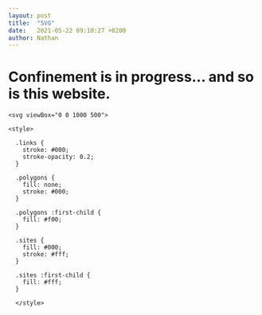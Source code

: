 ```yaml
---
layout: post
title:  "SVG"
date:   2021-05-22 09:10:27 +0200
author: Nathan
---
```


# Confinement is in progress... and so is this website.


<div>
	
	<svg viewBox="0 0 1000 500">

  <g class="polygons">
  <path d="M691.9913868758662,160.66313355585143L710.1743214706052,211.61543485482628L730.6717692743273,235.53544373491263L782.6549880762409,210.68910754765005L783.2006041790969,209.6915296594936L745.7504730942406,127.14682958708345Z"></path><path d="M564.8036308832685,203.3291725198122L605.2461295691571,237.23390786249465L610.4593053935283,190.08523331598747L566.9109571574849,188.43413000674752Z"></path><path d="M488.43767742395397,481.7419970514683L493.3042186840058,501L619.4616135682448,501L661.2272943440637,429.88168537102905L529.0831976182918,414.96339307063346L505.6499030054561,433.5063623350891Z"></path><path d="M72.54200831035688,356.2098069161504L120.77783551014346,415.78367708495546L172.79979041230675,355.79691018792136L169.20778716083097,336.9236653512559L81.71100009187111,346.57935919487863Z"></path><path d="M422.5249208147475,319.8550893059009L426.5785747428226,338.65906304275785L488.9737403523029,381.0944729041822L497.4141453678098,295.52530170759286L493.08493860234336,282.9177295515564L471.93958980866836,276.47845785338575Z"></path><path d="M217.6404356856236,177.16235858228467L268.92005123955784,267.8149857009192L272.2475725924067,267.56675568568505L306.74867643213133,242.1198395627597L296.9923180920594,173.10086329062048L246.02706076970793,164.91621896079891Z"></path><path d="M750.9153663677732,393.10633492306204L766.2355912829889,444.9451760003928L820.5822674905887,501L867.0812078353192,501L862.6697391632625,441.2617761407719L855.6494870309364,424.6688409281264L810.3338851531303,367.1191449962391L770.014154838249,369.81241066334144Z"></path><path d="M813.8682035249803,193.39286189152332L858.3254737704901,223.26439458333223L887.0282504187951,189.79891496834892L871.8613165694169,174.78319630704055L819.0102570248159,182.51533413095035Z"></path><path d="M907.061045302189,189.15001307305698L918.6277903987684,198.313158773745L956.5114085383608,199.7980470116308L997.1654342453004,154.9622055620246L938.4626810710404,120.00567872922919L913.5963888621171,156.1291741391295Z"></path><path d="M104.47838898467694,257.464504466569L127.40044830308847,290.5383822171111L167.43881958464618,291.684612627631L174.04911601571297,287.3263076333732L177.9163438186773,207.35559612523897L118.09380027152963,231.9904322997473Z"></path><path d="M240.238380109652,-1L241.69703425675746,33.4861013513374L313.4309583010502,28.979553804880346L345.74045789796355,-1Z"></path><path d="M6.013159270466673,339.2319687919035L72.54200831035688,356.2098069161504L81.71100009187111,346.57935919487863L127.40044830308847,290.5383822171111L104.47838898467694,257.464504466569L73.11175836460774,251.67717802801667L20.338452326863802,310.7161596375582Z"></path><path d="M167.43881958464618,291.684612627631L169.20778716083097,336.9236653512559L172.79979041230675,355.79691018792136L181.62401549134927,357.57192999918743L243.76874055096073,309.36461963343856L242.56028639077599,296.4033996341176L174.04911601571297,287.3263076333732Z"></path><path d="M564.7741718821717,47.54512249705415L584.952627102582,54.818818989223374L624.4634326328861,41.36749984864281L614.0782932978449,-1L581.189258616531,-1Z"></path><path d="M272.2475725924067,267.56675568568505L345.37812328836696,326.30575651275007L371.46240237843824,302.62007721070563L375.84548219059695,264.45596576317166L311.679139669415,241.25828811672076L306.74867643213133,242.1198395627597Z"></path><path d="M246.8315234001006,320.951842800914L247.85226377039965,350.61084259773315L299.1411492623056,373.92311178933767L324.4744878499711,345.614473102677Z"></path><path d="M20.350639336719144,-1L77.38659457439059,71.94998624982784L169.37203566665042,90.94149664828629L183.38147946933537,74.19630948349511L176.91823582566073,-1Z"></path><path d="M964.7115666917408,501L997.8700459345529,401.44272904071784L991.7950851164587,402.81410510617746L973.5942795060788,409.7972015059779L973.1931209110933,410.126984549221L918.9067437831397,501Z"></path><path d="M363.2382399642694,148.65239343708478L366.4043850206477,180.02366102993062L397.22155624466774,238.51262280330417L440.8227658553833,238.84368817522238L450.7206442646543,214.42720072606704L380.33747045613745,127.4973397898374L368.76441795444214,136.97661899231778Z"></path><path d="M73.69362660887505,90.98849142406146L77.6752286468092,128.38310290582226L116.75235043716388,173.47452159155614L188.288851024964,163.60516934314063L169.37203566665042,90.94149664828629L77.38659457439059,71.94998624982784Z"></path><path d="M344.15104478065865,332.81727918207537L371.76538557449373,378.4516394403775L393.6196566141516,383.82717535477036L426.5785747428226,338.65906304275785L422.5249208147475,319.8550893059009L371.46240237843824,302.62007721070563L345.37812328836696,326.30575651275007Z"></path><path d="M221.98731792290414,64.59414374791832L280.4589085697453,90.16973260791764L313.4309583010502,28.979553804880346L241.69703425675746,33.4861013513374Z"></path><path d="M493.08493860234336,282.9177295515564L497.4141453678098,295.52530170759286L559.5390079813833,328.5949427889275L570.7068065033986,263.0939231643226L528.5844392628214,254.34140105767415Z"></path><path d="M312.64090502695757,424.9122432689415L328.9059270371632,454.0101179692787L347.25628166062563,465.6015889431784L391.3543941069853,460.33155508486766L350.28183853136835,406.2380383904379Z"></path><path d="M18.087260787351862,196.74511594766585L20.338452326863802,310.7161596375582L73.11175836460774,251.67717802801667L48.53424550247106,201.0949303985719L44.33303266419543,198.56317246761589Z"></path><path d="M1001,400.3209210019295L997.8700459345529,401.44272904071784L964.7115666917408,501L1001,501Z"></path><path d="M859.4364271775245,127.05389492642627L862.5104815762398,132.5340183975012L913.5963888621171,156.1291741391295L938.4626810710404,120.00567872922919L938.3649698450847,119.80825718573377L889.5794042236828,87.94440689728383Z"></path><path d="M228.04044388404333,381.8183363445669L230.4233254698679,445.3240287278105L299.0972330489225,419.8438647215119L299.1411492623056,373.92311178933767L247.85226377039965,350.61084259773315Z"></path><path d="M427.8716158361265,121.50720817262456L497.5634587559057,155.33395437535313L521.9725684667621,138.65956537558708L519.7316213876344,72.17479797859517L464.1392109262754,68.55520960342025Z"></path><path d="M644.3667625491001,239.27317274947822L685.884911684774,297.11866401892365L718.9809133318244,296.0551050860935L730.6717692743273,235.53544373491263L710.1743214706052,211.61543485482628L648.2921088380889,233.80476660126604Z"></path><path d="M614.0782932978449,-1L624.4634326328861,41.36749984864281L666.2317788312591,53.424160409440844L725.6145794908879,22.822643977902917L728.191927575082,-1Z"></path><path d="M904.2287763655734,341.8973016360869L915.0929809735743,386.06544008634177L973.5942795060788,409.7972015059779L991.7950851164587,402.81410510617746Z"></path><path d="M246.02706076970793,164.91621896079891L296.9923180920594,173.10086329062048L363.2382399642694,148.65239343708478L368.76441795444214,136.97661899231778L281.70134205216783,93.70051866222329Z"></path><path d="M181.62401549134927,357.57192999918743L228.04044388404333,381.8183363445669L247.85226377039965,350.61084259773315L246.8315234001006,320.951842800914L243.76874055096073,309.36461963343856Z"></path><path d="M704.1930356293113,417.1006566424097L718.7364948124289,501L750.5399539859192,501L766.2355912829889,444.9451760003928L750.9153663677732,393.10633492306204Z"></path><path d="M718.7364948124289,501L704.1930356293113,417.1006566424097L670.1764992912597,418.6953419407332L661.2272943440637,429.88168537102905L619.4616135682448,501Z"></path><path d="M855.2553737389973,317.52583331352736L898.431927453978,331.65336869997077L984.2541672956218,310.6252600337136L946.9358071638954,265.44330228380477L906.3985809492516,258.8110302669378L863.8072543474025,280.0753009148437L857.2368917465367,290.40798200793614Z"></path><path d="M393.6196566141516,383.82717535477036L481.14194140361286,477.7175497693856L488.43767742395397,481.7419970514683L505.6499030054561,433.5063623350891L488.9737403523029,381.0944729041822L426.5785747428226,338.65906304275785Z"></path><path d="M174.04911601571297,287.3263076333732L242.56028639077599,296.4033996341176L268.92005123955784,267.8149857009192L217.6404356856236,177.16235858228467L195.82922285448433,172.54554132331288L177.9163438186773,207.35559612523897Z"></path><path d="M169.37203566665042,90.94149664828629L188.288851024964,163.60516934314063L195.82922285448433,172.54554132331288L217.6404356856236,177.16235858228467L246.02706076970793,164.91621896079891L281.70134205216783,93.70051866222329L280.4589085697453,90.16973260791764L221.98731792290414,64.59414374791832L183.38147946933537,74.19630948349511Z"></path><path d="M590.3230670601656,260.5270036599427L629.589448806392,329.19529075954324L685.884911684774,297.11866401892365L644.3667625491001,239.27317274947822L605.7208524610652,239.33522877439418Z"></path><path d="M-1,164.76946167578814L73.69362660887505,90.98849142406146L77.38659457439059,71.94998624982784L20.350639336719144,-1L-1,-1Z"></path><path d="M371.46240237843824,302.62007721070563L422.5249208147475,319.8550893059009L471.93958980866836,276.47845785338575L440.8227658553833,238.84368817522238L397.22155624466774,238.51262280330417L375.84548219059695,264.45596576317166Z"></path><path d="M584.952627102582,54.818818989223374L594.9773161767885,118.08600698541701L646.6017303559105,123.1880146839655L666.2317788312591,53.424160409440844L624.4634326328861,41.36749984864281Z"></path><path d="M921.7620602069728,-1L974.2209035065955,56.84381194230766L1001,63.25197817129644L1001,-1Z"></path><path d="M293.5029072105952,501L328.9059270371632,454.0101179692787L312.64090502695757,424.9122432689415L299.0972330489225,419.8438647215119L230.4233254698679,445.3240287278105L189.64193489676452,501Z"></path><path d="M956.5114085383608,199.7980470116308L963.0229684942634,221.95626224312605L1001,239.4971167793265L1001,154.46484384106813L997.1654342453004,154.9622055620246Z"></path><path d="M493.3042186840058,501L488.43767742395397,481.7419970514683L481.14194140361286,477.7175497693856L391.3543941069853,460.33155508486766L347.25628166062563,465.6015889431784L341.72477832410596,501Z"></path><path d="M99.42656012898347,192.26500211185862L118.09380027152963,231.9904322997473L177.9163438186773,207.35559612523897L195.82922285448433,172.54554132331288L188.288851024964,163.60516934314063L116.75235043716388,173.47452159155614Z"></path><path d="M509.7473093656526,-1L533.5514656624881,47.63122732287631L564.7741718821717,47.54512249705415L581.189258616531,-1Z"></path><path d="M826.6693863511176,131.11775940993587L859.4364271775245,127.05389492642627L889.5794042236828,87.94440689728383L879.9267457845676,38.09891189933877L834.3124238527089,54.316681222770754Z"></path><path d="M430.4807345401278,-1L464.1392109262754,68.55520960342025L519.7316213876344,72.17479797859517L533.5514656624881,47.63122732287631L509.7473093656526,-1Z"></path><path d="M879.9267457845676,38.09891189933877L889.5794042236828,87.94440689728383L938.3649698450847,119.80825718573377L974.2209035065955,56.84381194230766L921.7620602069728,-1L897.1077645735979,-1Z"></path><path d="M440.8227658553833,238.84368817522238L471.93958980866836,276.47845785338575L493.08493860234336,282.9177295515564L528.5844392628214,254.34140105767415L528.480699623318,231.7955628040091L496.3023060396968,162.2233954512281L450.7206442646543,214.42720072606704Z"></path><path d="M570.9579030291516,134.80951756646718L613.2547828016465,185.75349528981988L654.6980253098557,165.8863240206707L665.5007180019375,154.2445176235479L646.6017303559105,123.1880146839655L594.9773161767885,118.08600698541701Z"></path><path d="M855.6494870309364,424.6688409281264L862.6697391632625,441.2617761407719L973.1931209110933,410.126984549221L973.5942795060788,409.7972015059779L915.0929809735743,386.06544008634177Z"></path><path d="M-1,341.07352099236596L6.013159270466673,339.2319687919035L20.338452326863802,310.7161596375582L18.087260787351862,196.74511594766585L-1,189.04534842340968Z"></path><path d="M820.5822674905887,501L766.2355912829889,444.9451760003928L750.5399539859192,501Z"></path><path d="M528.480699623318,231.7955628040091L528.5844392628214,254.34140105767415L570.7068065033986,263.0939231643226L590.3230670601656,260.5270036599427L605.7208524610652,239.33522877439418L605.2461295691571,237.23390786249465L564.8036308832685,203.3291725198122Z"></path><path d="M906.3985809492516,258.8110302669378L946.9358071638954,265.44330228380477L963.0229684942634,221.95626224312605L956.5114085383608,199.7980470116308L918.6277903987684,198.313158773745Z"></path><path d="M810.3338851531303,367.1191449962391L855.6494870309364,424.6688409281264L915.0929809735743,386.06544008634177L904.2287763655734,341.8973016360869L898.431927453978,331.65336869997077L855.2553737389973,317.52583331352736Z"></path><path d="M296.9923180920594,173.10086329062048L306.74867643213133,242.1198395627597L311.679139669415,241.25828811672076L366.4043850206477,180.02366102993062L363.2382399642694,148.65239343708478Z"></path><path d="M753.3761118276082,62.34155688699133L757.9689787735462,106.30638174371373L820.8017511783397,133.36137276511283L826.6693863511176,131.11775940993587L834.3124238527089,54.316681222770754Z"></path><path d="M140.77710037585356,501L120.77783551014346,415.78367708495546L72.54200831035688,356.2098069161504L6.013159270466673,339.2319687919035L-1,341.07352099236596L-1,501Z"></path><path d="M648.2921088380889,233.80476660126604L710.1743214706052,211.61543485482628L691.9913868758662,160.66313355585143L665.5007180019375,154.2445176235479L654.6980253098557,165.8863240206707Z"></path><path d="M176.91823582566073,-1L183.38147946933537,74.19630948349511L221.98731792290414,64.59414374791832L241.69703425675746,33.4861013513374L240.238380109652,-1Z"></path><path d="M819.0102570248159,182.51533413095035L871.8613165694169,174.78319630704055L862.5104815762398,132.5340183975012L859.4364271775245,127.05389492642627L826.6693863511176,131.11775940993587L820.8017511783397,133.36137276511283Z"></path><path d="M311.679139669415,241.25828811672076L375.84548219059695,264.45596576317166L397.22155624466774,238.51262280330417L366.4043850206477,180.02366102993062Z"></path><path d="M718.9809133318244,296.0551050860935L723.7649856330341,300.8363563537242L810.2581261522517,257.5866747405065L782.6549880762409,210.68910754765005L730.6717692743273,235.53544373491263Z"></path><path d="M946.9358071638954,265.44330228380477L984.2541672956218,310.6252600337136L1001,316.6033075098505L1001,239.4971167793265L963.0229684942634,221.95626224312605Z"></path><path d="M745.7504730942406,127.14682958708345L783.2006041790969,209.6915296594936L813.8682035249803,193.39286189152332L819.0102570248159,182.51533413095035L820.8017511783397,133.36137276511283L757.9689787735462,106.30638174371373Z"></path><path d="M858.3254737704901,223.26439458333223L863.8072543474025,280.0753009148437L906.3985809492516,258.8110302669378L918.6277903987684,198.313158773745L907.061045302189,189.15001307305698L887.0282504187951,189.79891496834892Z"></path><path d="M341.72477832410596,501L347.25628166062563,465.6015889431784L328.9059270371632,454.0101179692787L293.5029072105952,501Z"></path><path d="M496.3023060396968,162.2233954512281L528.480699623318,231.7955628040091L564.8036308832685,203.3291725198122L566.9109571574849,188.43413000674752L542.1169149210347,141.99313111693374L521.9725684667621,138.65956537558708L497.5634587559057,155.33395437535313Z"></path><path d="M646.6017303559105,123.1880146839655L665.5007180019375,154.2445176235479L691.9913868758662,160.66313355585143L745.7504730942406,127.14682958708345L757.9689787735462,106.30638174371373L753.3761118276082,62.34155688699133L725.6145794908879,22.822643977902917L666.2317788312591,53.424160409440844Z"></path><path d="M242.56028639077599,296.4033996341176L243.76874055096073,309.36461963343856L246.8315234001006,320.951842800914L324.4744878499711,345.614473102677L344.15104478065865,332.81727918207537L345.37812328836696,326.30575651275007L272.2475725924067,267.56675568568505L268.92005123955784,267.8149857009192Z"></path><path d="M299.0972330489225,419.8438647215119L312.64090502695757,424.9122432689415L350.28183853136835,406.2380383904379L371.76538557449373,378.4516394403775L344.15104478065865,332.81727918207537L324.4744878499711,345.614473102677L299.1411492623056,373.92311178933767Z"></path><path d="M370.74213876885136,-1L384.8930449456781,122.18364518740299L427.8716158361265,121.50720817262456L464.1392109262754,68.55520960342025L430.4807345401278,-1Z"></path><path d="M605.2461295691571,237.23390786249465L605.7208524610652,239.33522877439418L644.3667625491001,239.27317274947822L648.2921088380889,233.80476660126604L654.6980253098557,165.8863240206707L613.2547828016465,185.75349528981988L610.4593053935283,190.08523331598747Z"></path><path d="M782.6549880762409,210.68910754765005L810.2581261522517,257.5866747405065L857.2368917465367,290.40798200793614L863.8072543474025,280.0753009148437L858.3254737704901,223.26439458333223L813.8682035249803,193.39286189152332L783.2006041790969,209.6915296594936Z"></path><path d="M380.33747045613745,127.4973397898374L450.7206442646543,214.42720072606704L496.3023060396968,162.2233954512281L497.5634587559057,155.33395437535313L427.8716158361265,121.50720817262456L384.8930449456781,122.18364518740299Z"></path><path d="M898.431927453978,331.65336869997077L904.2287763655734,341.8973016360869L991.7950851164587,402.81410510617746L997.8700459345529,401.44272904071784L1001,400.3209210019295L1001,316.6033075098505L984.2541672956218,310.6252600337136Z"></path><path d="M350.28183853136835,406.2380383904379L391.3543941069853,460.33155508486766L481.14194140361286,477.7175497693856L393.6196566141516,383.82717535477036L371.76538557449373,378.4516394403775Z"></path><path d="M-1,189.04534842340968L18.087260787351862,196.74511594766585L44.33303266419543,198.56317246761589L77.6752286468092,128.38310290582226L73.69362660887505,90.98849142406146L-1,164.76946167578814Z"></path><path d="M862.6697391632625,441.2617761407719L867.0812078353192,501L918.9067437831397,501L973.1931209110933,410.126984549221Z"></path><path d="M48.53424550247106,201.0949303985719L73.11175836460774,251.67717802801667L104.47838898467694,257.464504466569L118.09380027152963,231.9904322997473L99.42656012898347,192.26500211185862Z"></path><path d="M519.7316213876344,72.17479797859517L521.9725684667621,138.65956537558708L542.1169149210347,141.99313111693374L570.9579030291516,134.80951756646718L594.9773161767885,118.08600698541701L584.952627102582,54.818818989223374L564.7741718821717,47.54512249705415L533.5514656624881,47.63122732287631Z"></path><path d="M862.5104815762398,132.5340183975012L871.8613165694169,174.78319630704055L887.0282504187951,189.79891496834892L907.061045302189,189.15001307305698L913.5963888621171,156.1291741391295Z"></path><path d="M120.77783551014346,415.78367708495546L140.77710037585356,501L189.64193489676452,501L230.4233254698679,445.3240287278105L228.04044388404333,381.8183363445669L181.62401549134927,357.57192999918743L172.79979041230675,355.79691018792136Z"></path><path d="M81.71100009187111,346.57935919487863L169.20778716083097,336.9236653512559L167.43881958464618,291.684612627631L127.40044830308847,290.5383822171111Z"></path><path d="M529.0831976182918,414.96339307063346L661.2272943440637,429.88168537102905L670.1764992912597,418.6953419407332L617.8659247348482,352.6697990712393L583.6843310017982,361.3264144607532Z"></path><path d="M725.6145794908879,22.822643977902917L753.3761118276082,62.34155688699133L834.3124238527089,54.316681222770754L879.9267457845676,38.09891189933877L897.1077645735979,-1L728.191927575082,-1Z"></path><path d="M938.3649698450847,119.80825718573377L938.4626810710404,120.00567872922919L997.1654342453004,154.9622055620246L1001,154.46484384106813L1001,63.25197817129644L974.2209035065955,56.84381194230766Z"></path><path d="M488.9737403523029,381.0944729041822L505.6499030054561,433.5063623350891L529.0831976182918,414.96339307063346L583.6843310017982,361.3264144607532L559.5390079813833,328.5949427889275L497.4141453678098,295.52530170759286Z"></path><path d="M617.8659247348482,352.6697990712393L670.1764992912597,418.6953419407332L704.1930356293113,417.1006566424097L750.9153663677732,393.10633492306204L770.014154838249,369.81241066334144L723.7649856330341,300.8363563537242L718.9809133318244,296.0551050860935L685.884911684774,297.11866401892365L629.589448806392,329.19529075954324Z"></path><path d="M280.4589085697453,90.16973260791764L281.70134205216783,93.70051866222329L368.76441795444214,136.97661899231778L380.33747045613745,127.4973397898374L384.8930449456781,122.18364518740299L370.74213876885136,-1L345.74045789796355,-1L313.4309583010502,28.979553804880346Z"></path><path d="M559.5390079813833,328.5949427889275L583.6843310017982,361.3264144607532L617.8659247348482,352.6697990712393L629.589448806392,329.19529075954324L590.3230670601656,260.5270036599427L570.7068065033986,263.0939231643226Z"></path><path d="M723.7649856330341,300.8363563537242L770.014154838249,369.81241066334144L810.3338851531303,367.1191449962391L855.2553737389973,317.52583331352736L857.2368917465367,290.40798200793614L810.2581261522517,257.5866747405065Z"></path><path d="M542.1169149210347,141.99313111693374L566.9109571574849,188.43413000674752L610.4593053935283,190.08523331598747L613.2547828016465,185.75349528981988L570.9579030291516,134.80951756646718Z"></path><path d="M44.33303266419543,198.56317246761589L48.53424550247106,201.0949303985719L99.42656012898347,192.26500211185862L116.75235043716388,173.47452159155614L77.6752286468092,128.38310290582226Z"></path>
  </g>
  <g class="links">
  <line x1="592.3261716621184" y1="13.109221041854413" x2="563.7750507053796" y2="3.4549219355486382"></line><line x1="639.8895330677692" y1="1.4504701766288042" x2="592.3261716621184" y2="13.109221041854413"></line><line x1="217.67961546100943" y1="17.57081333883981" x2="264.2847421047763" y2="15.59956224230552"></line><line x1="813.9270096698767" y1="20.27941089572005" x2="639.8895330677692" y2="1.4504701766288042"></line><line x1="139.92367450715017" y1="24.254061195952413" x2="217.67961546100943" y2="17.57081333883981"></line><line x1="563.7750507053796" y1="3.4549219355486382" x2="480.1232228247585" y2="44.40106538178734"></line><line x1="264.2847421047763" y1="15.59956224230552" x2="266.34568774289005" y2="48.405106329447165"></line><line x1="266.34568774289005" y1="48.405106329447165" x2="217.67961546100943" y2="17.57081333883981"></line><line x1="480.1232228247585" y1="44.40106538178734" x2="435.27936912656617" y2="66.10146416634089"></line><line x1="995.5144271783614" y1="22.2217959999802" x2="937.6893771672638" y2="74.66362429651008"></line><line x1="264.2847421047763" y1="15.59956224230552" x2="323.10203177301423" y2="78.98800428519992"></line><line x1="323.10203177301423" y1="78.98800428519992" x2="266.34568774289005" y2="48.405106329447165"></line><line x1="937.6893771672638" y1="74.66362429651008" x2="813.9270096698767" y2="20.27941089572005"></line><line x1="616.2444831628183" y1="83.36491279540125" x2="592.3261716621184" y2="13.109221041854413"></line><line x1="639.8895330677692" y1="1.4504701766288042" x2="616.2444831628183" y2="83.36491279540125"></line><line x1="435.27936912656617" y1="66.10146416634089" x2="323.10203177301423" y2="78.98800428519992"></line><line x1="564.0182454467275" y1="91.64016281795651" x2="563.7750507053796" y2="3.4549219355486382"></line><line x1="592.3261716621184" y1="13.109221041854413" x2="564.0182454467275" y2="91.64016281795651"></line><line x1="821.0078348249809" y1="91.69433154642005" x2="813.9270096698767" y2="20.27941089572005"></line><line x1="813.9270096698767" y1="20.27941089572005" x2="839.989575845937" y2="93.5833438189414"></line><line x1="839.989575845937" y1="93.5833438189414" x2="821.0078348249809" y2="91.69433154642005"></line><line x1="480.1232228247585" y1="44.40106538178734" x2="476.8562293321561" y2="94.57806079992636"></line><line x1="616.2444831628183" y1="83.36491279540125" x2="564.0182454467275" y2="91.64016281795651"></line><line x1="995.5144271783614" y1="22.2217959999802" x2="977.5353819136005" y2="97.35445713691526"></line><line x1="977.5353819136005" y1="97.35445713691526" x2="937.6893771672638" y2="74.66362429651008"></line><line x1="476.8562293321561" y1="94.57806079992636" x2="435.27936912656617" y2="66.10146416634089"></line><line x1="564.0182454467275" y1="91.64016281795651" x2="480.1232228247585" y2="44.40106538178734"></line><line x1="693.2712039810935" y1="105.0385758333675" x2="639.8895330677692" y2="1.4504701766288042"></line><line x1="937.6893771672638" y1="74.66362429651008" x2="839.989575845937" y2="93.5833438189414"></line><line x1="266.34568774289005" y1="48.405106329447165" x2="240.2103501842552" y2="108.1564104376671"></line><line x1="813.9270096698767" y1="20.27941089572005" x2="693.2712039810935" y2="105.0385758333675"></line><line x1="693.2712039810935" y1="105.0385758333675" x2="616.2444831628183" y2="83.36491279540125"></line><line x1="240.2103501842552" y1="108.1564104376671" x2="217.67961546100943" y2="17.57081333883981"></line><line x1="564.0182454467275" y1="91.64016281795651" x2="476.8562293321561" y2="94.57806079992636"></line><line x1="16.012808739456872" y1="121.13378588456814" x2="139.92367450715017" y2="24.254061195952413"></line><line x1="323.10203177301423" y1="78.98800428519992" x2="240.2103501842552" y2="108.1564104376671"></line><line x1="323.10203177301423" y1="78.98800428519992" x2="294.96874719349364" y2="135.5866879690678"></line><line x1="821.0078348249809" y1="91.69433154642005" x2="693.2712039810935" y2="105.0385758333675"></line><line x1="937.6893771672638" y1="74.66362429651008" x2="896.7560442335146" y2="137.33514043897398"></line><line x1="294.96874719349364" y1="135.5866879690678" x2="240.2103501842552" y2="108.1564104376671"></line><line x1="896.7560442335146" y1="137.33514043897398" x2="839.989575845937" y2="93.5833438189414"></line><line x1="240.2103501842552" y1="108.1564104376671" x2="139.92367450715017" y2="24.254061195952413"></line><line x1="139.92367450715017" y1="24.254061195952413" x2="115.92055388158839" y2="140.51325449982966"></line><line x1="42.84152226158411" y1="148.29436501253323" x2="16.012808739456872" y2="121.13378588456814"></line><line x1="115.92055388158839" y1="140.51325449982966" x2="16.012808739456872" y2="121.13378588456814"></line><line x1="896.7560442335146" y1="137.33514043897398" x2="888.3692463359658" y2="155.49340893260265"></line><line x1="115.92055388158839" y1="140.51325449982966" x2="42.84152226158411" y2="148.29436501253323"></line><line x1="616.2444831628183" y1="83.36491279540125" x2="609.0365148720281" y2="156.29838262850905"></line><line x1="609.0365148720281" y1="156.29838262850905" x2="564.0182454467275" y2="91.64016281795651"></line><line x1="821.0078348249809" y1="91.69433154642005" x2="790.6730545072483" y2="162.14411849857402"></line><line x1="240.2103501842552" y1="108.1564104376671" x2="115.92055388158839" y2="140.51325449982966"></line><line x1="848.7552283600703" y1="164.26101459127017" x2="839.989575845937" y2="93.5833438189414"></line><line x1="977.5353819136005" y1="97.35445713691526" x2="896.7560442335146" y2="137.33514043897398"></line><line x1="937.1638706334251" y1="165.15063341377157" x2="896.7560442335146" y2="137.33514043897398"></line><line x1="977.5353819136005" y1="97.35445713691526" x2="937.1638706334251" y2="165.15063341377157"></line><line x1="896.7560442335146" y1="137.33514043897398" x2="848.7552283600703" y2="164.26101459127017"></line><line x1="888.3692463359658" y1="155.49340893260265" x2="848.7552283600703" y2="164.26101459127017"></line><line x1="115.92055388158839" y1="140.51325449982966" x2="84.24423373689271" y2="167.96458381210365"></line><line x1="84.24423373689271" y1="167.96458381210365" x2="42.84152226158411" y2="148.29436501253323"></line><line x1="848.7552283600703" y1="164.26101459127017" x2="821.0078348249809" y2="91.69433154642005"></line><line x1="790.6730545072483" y1="162.14411849857402" x2="693.2712039810935" y2="105.0385758333675"></line><line x1="693.2712039810935" y1="105.0385758333675" x2="609.0365148720281" y2="156.29838262850905"></line><line x1="848.7552283600703" y1="164.26101459127017" x2="790.6730545072483" y2="162.14411849857402"></line><line x1="609.0365148720281" y1="156.29838262850905" x2="585.0777398693963" y2="176.19045809102894"></line><line x1="476.8562293321561" y1="94.57806079992636" x2="437.0193227795416" y2="176.65238686960373"></line><line x1="437.0193227795416" y1="176.65238686960373" x2="435.27936912656617" y2="66.10146416634089"></line><line x1="585.0777398693963" y1="176.19045809102894" x2="564.0182454467275" y2="91.64016281795651"></line><line x1="937.1638706334251" y1="165.15063341377157" x2="888.3692463359658" y2="155.49340893260265"></line><line x1="742.5" y1="184" x2="693.2712039810935" y2="105.0385758333675"></line><line x1="790.6730545072483" y1="162.14411849857402" x2="742.5" y2="184"></line><line x1="852.7379032481122" y1="191.48357596013733" x2="848.7552283600703" y2="164.26101459127017"></line><line x1="437.0193227795416" y1="176.65238686960373" x2="416.62328576631194" y2="193.1661349582984"></line><line x1="585.0777398693963" y1="176.19045809102894" x2="546.6296822068394" y2="196.71720784502787"></line><line x1="546.6296822068394" y1="196.71720784502787" x2="564.0182454467275" y2="91.64016281795651"></line><line x1="437.0193227795416" y1="176.65238686960373" x2="323.10203177301423" y2="78.98800428519992"></line><line x1="888.3692463359658" y1="155.49340893260265" x2="852.7379032481122" y2="191.48357596013733"></line><line x1="546.6296822068394" y1="196.71720784502787" x2="476.8562293321561" y2="94.57806079992636"></line><line x1="585.0777398693963" y1="176.19045809102894" x2="584.098499413717" y2="202.01823496049832"></line><line x1="416.62328576631194" y1="193.1661349582984" x2="323.10203177301423" y2="78.98800428519992"></line><line x1="294.96874719349364" y1="135.5866879690678" x2="319.8242734115606" y2="202.9355745717173"></line><line x1="115.92055388158839" y1="140.51325449982966" x2="124.87658820297409" y2="205.4297055386487"></line><line x1="124.87658820297409" y1="205.4297055386487" x2="84.24423373689271" y2="167.96458381210365"></line><line x1="633.5763840549075" y1="207.4889489028875" x2="609.0365148720281" y2="156.29838262850905"></line><line x1="283.32443022769496" y1="208.0951061722588" x2="294.96874719349364" y2="135.5866879690678"></line><line x1="584.098499413717" y1="202.01823496049832" x2="546.6296822068394" y2="196.71720784502787"></line><line x1="319.8242734115606" y1="202.9355745717173" x2="283.32443022769496" y2="208.0951061722588"></line><line x1="693.2712039810935" y1="105.0385758333675" x2="667.6686534401981" y2="210.7044563529702"></line><line x1="667.6686534401981" y1="210.7044563529702" x2="609.0365148720281" y2="156.29838262850905"></line><line x1="416.62328576631194" y1="193.1661349582984" x2="294.96874719349364" y2="135.5866879690678"></line><line x1="667.6686534401981" y1="210.7044563529702" x2="633.5763840549075" y2="207.4889489028875"></line><line x1="633.5763840549075" y1="207.4889489028875" x2="585.0777398693963" y2="176.19045809102894"></line><line x1="992.881699367198" y1="215.67168812643988" x2="937.1638706334251" y2="165.15063341377157"></line><line x1="977.5353819136005" y1="97.35445713691526" x2="992.881699367198" y2="215.67168812643988"></line><line x1="742.5" y1="184" x2="667.6686534401981" y2="210.7044563529702"></line><line x1="852.7379032481122" y1="191.48357596013733" x2="790.6730545072483" y2="162.14411849857402"></line><line x1="416.62328576631194" y1="193.1661349582984" x2="319.8242734115606" y2="202.9355745717173"></line><line x1="633.5763840549075" y1="207.4889489028875" x2="584.098499413717" y2="202.01823496049832"></line><line x1="546.6296822068394" y1="196.71720784502787" x2="437.0193227795416" y2="176.65238686960373"></line><line x1="93.31752022078233" y1="220.25951852568514" x2="84.24423373689271" y2="167.96458381210365"></line><line x1="124.87658820297409" y1="205.4297055386487" x2="93.31752022078233" y2="220.25951852568514"></line><line x1="283.32443022769496" y1="208.0951061722588" x2="240.2103501842552" y2="108.1564104376671"></line><line x1="584.098499413717" y1="202.01823496049832" x2="566.8801819262412" y2="222.55671557911805"></line><line x1="566.8801819262412" y1="222.55671557911805" x2="546.6296822068394" y2="196.71720784502787"></line><line x1="489.99782431601324" y1="222.9104734536208" x2="437.0193227795416" y2="176.65238686960373"></line><line x1="546.6296822068394" y1="196.71720784502787" x2="489.99782431601324" y2="222.9104734536208"></line><line x1="888.3692463359658" y1="155.49340893260265" x2="890.5865524724775" y2="223.94572252294498"></line><line x1="890.5865524724775" y1="223.94572252294498" x2="852.7379032481122" y2="191.48357596013733"></line><line x1="937.1638706334251" y1="165.15063341377157" x2="890.5865524724775" y2="223.94572252294498"></line><line x1="348.8495145510755" y1="228.87536708284594" x2="319.8242734115606" y2="202.9355745717173"></line><line x1="852.7379032481122" y1="191.48357596013733" x2="826.7898688229005" y2="230.1015733655678"></line><line x1="416.62328576631194" y1="193.1661349582984" x2="348.8495145510755" y2="228.87536708284594"></line><line x1="826.7898688229005" y1="230.1015733655678" x2="790.6730545072483" y2="162.14411849857402"></line><line x1="937.1638706334251" y1="165.15063341377157" x2="934.5113112679619" y2="232.8247972712586"></line><line x1="934.5113112679619" y1="232.8247972712586" x2="890.5865524724775" y2="223.94572252294498"></line><line x1="677.9326088497872" y1="239.32885551172146" x2="667.6686534401981" y2="210.7044563529702"></line><line x1="992.881699367198" y1="215.67168812643988" x2="934.5113112679619" y2="232.8247972712586"></line><line x1="240.2103501842552" y1="108.1564104376671" x2="124.87658820297409" y2="205.4297055386487"></line><line x1="124.87658820297409" y1="205.4297055386487" x2="141.61331912327668" y2="246.07271263390717"></line><line x1="35.92473876591073" y1="248.14621572847307" x2="42.84152226158411" y2="148.29436501253323"></line><line x1="992.881699367198" y1="215.67168812643988" x2="977.5972035996665" y2="248.76356157815215"></line><line x1="2.2934848832407706" y1="248.81051112390074" x2="42.84152226158411" y2="148.29436501253323"></line><line x1="84.24423373689271" y1="167.96458381210365" x2="35.92473876591073" y2="248.14621572847307"></line><line x1="210.31414288922278" y1="249.39495121151677" x2="240.2103501842552" y2="108.1564104376671"></line><line x1="283.32443022769496" y1="208.0951061722588" x2="210.31414288922278" y2="249.39495121151677"></line><line x1="93.31752022078233" y1="220.25951852568514" x2="35.92473876591073" y2="248.14621572847307"></line><line x1="210.31414288922278" y1="249.39495121151677" x2="124.87658820297409" y2="205.4297055386487"></line><line x1="35.92473876591073" y1="248.14621572847307" x2="2.2934848832407706" y2="248.81051112390074"></line><line x1="977.5972035996665" y1="248.76356157815215" x2="934.5113112679619" y2="232.8247972712586"></line><line x1="742.5" y1="184" x2="677.9326088497872" y2="239.32885551172146"></line><line x1="489.99782431601324" y1="222.9104734536208" x2="416.62328576631194" y2="193.1661349582984"></line><line x1="890.5865524724775" y1="223.94572252294498" x2="826.7898688229005" y2="230.1015733655678"></line><line x1="826.7898688229005" y1="230.1015733655678" x2="742.5" y2="184"></line><line x1="778.2035969891767" y1="258.698654916772" x2="742.5" y2="184"></line><line x1="826.7898688229005" y1="230.1015733655678" x2="778.2035969891767" y2="258.698654916772"></line><line x1="141.61331912327668" y1="246.07271263390717" x2="93.31752022078233" y2="220.25951852568514"></line><line x1="210.31414288922278" y1="249.39495121151677" x2="141.61331912327668" y2="246.07271263390717"></line><line x1="677.9326088497872" y1="239.32885551172146" x2="633.5763840549075" y2="207.4889489028875"></line><line x1="633.6785145812081" y1="271.0918857667473" x2="633.5763840549075" y2="207.4889489028875"></line><line x1="566.8801819262412" y1="222.55671557911805" x2="489.99782431601324" y2="222.9104734536208"></line><line x1="677.9326088497872" y1="239.32885551172146" x2="633.6785145812081" y2="271.0918857667473"></line><line x1="348.8495145510755" y1="228.87536708284594" x2="332.3378283542937" y2="274.5478076867354"></line><line x1="633.5763840549075" y1="207.4889489028875" x2="566.8801819262412" y2="222.55671557911805"></line><line x1="332.3378283542937" y1="274.5478076867354" x2="319.8242734115606" y2="202.9355745717173"></line><line x1="633.6785145812081" y1="271.0918857667473" x2="566.8801819262412" y2="222.55671557911805"></line><line x1="790.1372624743184" y1="282.5642679033159" x2="778.2035969891767" y2="258.698654916772"></line><line x1="332.3378283542937" y1="274.5478076867354" x2="283.32443022769496" y2="208.0951061722588"></line><line x1="416.62328576631194" y1="193.1661349582984" x2="415.93245435573033" y2="284.1485005378118"></line><line x1="415.93245435573033" y1="284.1485005378118" x2="348.8495145510755" y2="228.87536708284594"></line><line x1="93.31752022078233" y1="220.25951852568514" x2="80.77529863125777" y2="288.2368864401118"></line><line x1="778.2035969891767" y1="258.698654916772" x2="677.9326088497872" y2="239.32885551172146"></line><line x1="80.77529863125777" y1="288.2368864401118" x2="35.92473876591073" y2="248.14621572847307"></line><line x1="826.7898688229005" y1="230.1015733655678" x2="790.1372624743184" y2="282.5642679033159"></line><line x1="489.99782431601324" y1="222.9104734536208" x2="415.93245435573033" y2="284.1485005378118"></line><line x1="934.5113112679619" y1="232.8247972712586" x2="924.7639973704545" y2="292.4015259301396"></line><line x1="141.61331912327668" y1="246.07271263390717" x2="80.77529863125777" y2="288.2368864401118"></line><line x1="924.7639973704545" y1="292.4015259301396" x2="890.5865524724775" y2="223.94572252294498"></line><line x1="551.0478997437158" y1="298.7511188660742" x2="566.8801819262412" y2="222.55671557911805"></line><line x1="977.5972035996665" y1="248.76356157815215" x2="924.7639973704545" y2="292.4015259301396"></line><line x1="566.8801819262412" y1="222.55671557911805" x2="577.4395505565919" y2="303.2508452038648"></line><line x1="577.4395505565919" y1="303.2508452038648" x2="551.0478997437158" y2="298.7511188660742"></line><line x1="551.0478997437158" y1="298.7511188660742" x2="489.99782431601324" y2="222.9104734536208"></line><line x1="633.6785145812081" y1="271.0918857667473" x2="577.4395505565919" y2="303.2508452038648"></line><line x1="415.93245435573033" y1="284.1485005378118" x2="332.3378283542937" y2="274.5478076867354"></line><line x1="332.3378283542937" y1="274.5478076867354" x2="292.02578146911185" y2="324.73664574212245"></line><line x1="292.02578146911185" y1="324.73664574212245" x2="283.32443022769496" y2="208.0951061722588"></line><line x1="292.02578146911185" y1="324.73664574212245" x2="210.31414288922278" y2="249.39495121151677"></line><line x1="457.07606089942755" y1="331.0193075012405" x2="415.93245435573033" y2="284.1485005378118"></line><line x1="489.99782431601324" y1="222.9104734536208" x2="457.07606089942755" y2="331.0193075012405"></line><line x1="210.31414288922278" y1="249.39495121151677" x2="199.18521762150075" y2="333.39274205730175"></line><line x1="141.61331912327668" y1="246.07271263390717" x2="139.0461727843131" y2="335.7443393963403"></line><line x1="139.0461727843131" y1="335.7443393963403" x2="80.77529863125777" y2="288.2368864401118"></line><line x1="551.0478997437158" y1="298.7511188660742" x2="530.0401804695456" y2="338.21637073031576"></line><line x1="199.18521762150075" y1="333.39274205730175" x2="141.61331912327668" y2="246.07271263390717"></line><line x1="924.7639973704545" y1="292.4015259301396" x2="826.7898688229005" y2="230.1015733655678"></line><line x1="551.0478997437158" y1="298.7511188660742" x2="457.07606089942755" y2="331.0193075012405"></line><line x1="292.02578146911185" y1="324.73664574212245" x2="285.9258133532019" y2="343.9405834610081"></line><line x1="199.18521762150075" y1="333.39274205730175" x2="139.0461727843131" y2="335.7443393963403"></line><line x1="415.93245435573033" y1="284.1485005378118" x2="395.64219074464614" y2="344.26287258496444"></line><line x1="140.0291194499319" y1="344.6514789631203" x2="139.0461727843131" y2="335.7443393963403"></line><line x1="209.41021826618012" y1="346.5739343104622" x2="199.18521762150075" y2="333.39274205730175"></line><line x1="530.0401804695456" y1="338.21637073031576" x2="457.07606089942755" y2="331.0193075012405"></line><line x1="395.64219074464614" y1="344.26287258496444" x2="332.3378283542937" y2="274.5478076867354"></line><line x1="292.02578146911185" y1="324.73664574212245" x2="199.18521762150075" y2="333.39274205730175"></line><line x1="939.9269544760945" y1="354.286260794156" x2="924.7639973704545" y2="292.4015259301396"></line><line x1="681.6594023751659" y1="355.2998132675628" x2="633.6785145812081" y2="271.0918857667473"></line><line x1="677.9326088497872" y1="239.32885551172146" x2="681.6594023751659" y2="355.2998132675628"></line><line x1="457.07606089942755" y1="331.0193075012405" x2="395.64219074464614" y2="344.26287258496444"></line><line x1="924.7639973704545" y1="292.4015259301396" x2="790.1372624743184" y2="282.5642679033159"></line><line x1="577.4395505565919" y1="303.2508452038648" x2="530.0401804695456" y2="338.21637073031576"></line><line x1="292.02578146911185" y1="324.73664574212245" x2="209.41021826618012" y2="346.5739343104622"></line><line x1="778.2035969891767" y1="258.698654916772" x2="681.6594023751659" y2="355.2998132675628"></line><line x1="285.9258133532019" y1="343.9405834610081" x2="209.41021826618012" y2="346.5739343104622"></line><line x1="199.18521762150075" y1="333.39274205730175" x2="140.0291194499319" y2="344.6514789631203"></line><line x1="790.1372624743184" y1="282.5642679033159" x2="681.6594023751659" y2="355.2998132675628"></line><line x1="457.07606089942755" y1="331.0193075012405" x2="430.68052422650817" y2="369.8301479877782"></line><line x1="430.68052422650817" y1="369.8301479877782" x2="395.64219074464614" y2="344.26287258496444"></line><line x1="939.9269544760945" y1="354.286260794156" x2="928.258694162398" y2="371.0590789335243"></line><line x1="977.5972035996665" y1="248.76356157815215" x2="939.9269544760945" y2="354.286260794156"></line><line x1="80.77529863125777" y1="288.2368864401118" x2="2.2934848832407706" y2="248.81051112390074"></line><line x1="896.4683401688031" y1="378.8786725400206" x2="924.7639973704545" y2="292.4015259301396"></line><line x1="939.9269544760945" y1="354.286260794156" x2="896.4683401688031" y2="378.8786725400206"></line><line x1="395.64219074464614" y1="344.26287258496444" x2="292.02578146911185" y2="324.73664574212245"></line><line x1="928.258694162398" y1="371.0590789335243" x2="896.4683401688031" y2="378.8786725400206"></line><line x1="285.9258133532019" y1="343.9405834610081" x2="267.86230845716295" y2="383.6817607986929"></line><line x1="292.02578146911185" y1="324.73664574212245" x2="330.401267893714" y2="383.7415703305418"></line><line x1="330.401267893714" y1="383.7415703305418" x2="285.9258133532019" y2="343.9405834610081"></line><line x1="395.64219074464614" y1="344.26287258496444" x2="330.401267893714" y2="383.7415703305418"></line><line x1="209.41021826618012" y1="346.5739343104622" x2="188.47019821848866" y2="386.66073846534687"></line><line x1="681.6594023751659" y1="355.2998132675628" x2="577.4395505565919" y2="303.2508452038648"></line><line x1="188.47019821848866" y1="386.66073846534687" x2="199.18521762150075" y2="333.39274205730175"></line><line x1="267.86230845716295" y1="383.6817607986929" x2="209.41021826618012" y2="346.5739343104622"></line><line x1="188.47019821848866" y1="386.66073846534687" x2="140.0291194499319" y2="344.6514789631203"></line><line x1="896.4683401688031" y1="378.8786725400206" x2="790.1372624743184" y2="282.5642679033159"></line><line x1="140.0291194499319" y1="344.6514789631203" x2="80.77529863125777" y2="288.2368864401118"></line><line x1="914.0832582174878" y1="406.00302579056404" x2="896.4683401688031" y2="378.8786725400206"></line><line x1="928.258694162398" y1="371.0590789335243" x2="914.0832582174878" y2="406.00302579056404"></line><line x1="330.401267893714" y1="383.7415703305418" x2="267.86230845716295" y2="383.6817607986929"></line><line x1="605.8350891806797" y1="415.3737361388364" x2="577.4395505565919" y2="303.2508452038648"></line><line x1="681.6594023751659" y1="355.2998132675628" x2="605.8350891806797" y2="415.3737361388364"></line><line x1="605.8350891806797" y1="415.3737361388364" x2="530.0401804695456" y2="338.21637073031576"></line><line x1="395.64219074464614" y1="344.26287258496444" x2="377.0584042591392" y2="419.8153622142108"></line><line x1="47.19697720879501" y1="419.81589516727627" x2="80.77529863125777" y2="288.2368864401118"></line><line x1="377.0584042591392" y1="419.8153622142108" x2="330.401267893714" y2="383.7415703305418"></line><line x1="267.86230845716295" y1="383.6817607986929" x2="188.47019821848866" y2="386.66073846534687"></line><line x1="430.68052422650817" y1="369.8301479877782" x2="377.0584042591392" y2="419.8153622142108"></line><line x1="140.0291194499319" y1="344.6514789631203" x2="47.19697720879501" y2="419.81589516727627"></line><line x1="47.19697720879501" y1="419.81589516727627" x2="2.2934848832407706" y2="248.81051112390074"></line><line x1="603.9947757791009" y1="431.67496494922165" x2="605.8350891806797" y2="415.3737361388364"></line><line x1="377.0584042591392" y1="419.8153622142108" x2="356.1674723338366" y2="435.6775946884044"></line><line x1="356.1674723338366" y1="435.6775946884044" x2="330.401267893714" y2="383.7415703305418"></line><line x1="530.0401804695456" y1="338.21637073031576" x2="430.68052422650817" y2="369.8301479877782"></line><line x1="924.9276732202501" y1="444.4989125915886" x2="914.0832582174878" y2="406.00302579056404"></line><line x1="801.5626590925463" y1="453.60900823234726" x2="790.1372624743184" y2="282.5642679033159"></line><line x1="896.4683401688031" y1="378.8786725400206" x2="801.5626590925463" y2="453.60900823234726"></line><line x1="801.5626590925463" y1="453.60900823234726" x2="681.6594023751659" y2="355.2998132675628"></line><line x1="299.0089325195164" y1="467.6278625917919" x2="267.86230845716295" y2="383.6817607986929"></line><line x1="330.401267893714" y1="383.7415703305418" x2="299.0089325195164" y2="467.6278625917919"></line><line x1="965.8042008666774" y1="468.91802811619607" x2="924.9276732202501" y2="444.4989125915886"></line><line x1="914.0832582174878" y1="406.00302579056404" x2="965.8042008666774" y2="468.91802811619607"></line><line x1="928.258694162398" y1="371.0590789335243" x2="965.8042008666774" y2="468.91802811619607"></line><line x1="356.1674723338366" y1="435.6775946884044" x2="299.0089325195164" y2="467.6278625917919"></line><line x1="741.2934569527027" y1="471.4207048321003" x2="681.6594023751659" y2="355.2998132675628"></line><line x1="801.5626590925463" y1="453.60900823234726" x2="741.2934569527027" y2="471.4207048321003"></line><line x1="939.9269544760945" y1="354.286260794156" x2="965.8042008666774" y2="468.91802811619607"></line><line x1="983.0736581167537" y1="474.6697823576184" x2="965.8042008666774" y2="468.91802811619607"></line><line x1="939.9269544760945" y1="354.286260794156" x2="983.0736581167537" y2="474.6697823576184"></line><line x1="801.5626590925463" y1="453.60900823234726" x2="773.8023669909333" y2="480.52336635422677"></line><line x1="687.5399335292371" y1="480.73856334661224" x2="681.6594023751659" y2="355.2998132675628"></line><line x1="773.8023669909333" y1="480.52336635422677" x2="741.2934569527027" y2="471.4207048321003"></line><line x1="741.2934569527027" y1="471.4207048321003" x2="687.5399335292371" y2="480.73856334661224"></line><line x1="687.5399335292371" y1="480.73856334661224" x2="605.8350891806797" y2="415.3737361388364"></line><line x1="914.0832582174878" y1="406.00302579056404" x2="801.5626590925463" y2="453.60900823234726"></line><line x1="324.06208088203135" y1="486.50335364288657" x2="299.0089325195164" y2="467.6278625917919"></line><line x1="356.1674723338366" y1="435.6775946884044" x2="324.06208088203135" y2="486.50335364288657"></line><line x1="687.5399335292371" y1="480.73856334661224" x2="603.9947757791009" y2="431.67496494922165"></line><line x1="188.47019821848866" y1="386.66073846534687" x2="47.19697720879501" y2="419.81589516727627"></line><line x1="603.9947757791009" y1="431.67496494922165" x2="530.0401804695456" y2="338.21637073031576"></line><line x1="356.1674723338366" y1="435.6775946884044" x2="362.96806329263995" y2="492.582965340438"></line><line x1="362.96806329263995" y1="492.582965340438" x2="324.06208088203135" y2="486.50335364288657"></line><line x1="377.0584042591392" y1="419.8153622142108" x2="362.96806329263995" y2="492.582965340438"></line><line x1="924.9276732202501" y1="444.4989125915886" x2="801.5626590925463" y2="453.60900823234726"></line><line x1="299.0089325195164" y1="467.6278625917919" x2="188.47019821848866" y2="386.66073846534687"></line><line x1="603.9947757791009" y1="431.67496494922165" x2="430.68052422650817" y2="369.8301479877782"></line><line x1="430.68052422650817" y1="369.8301479877782" x2="362.96806329263995" y2="492.582965340438"></line><line x1="603.9947757791009" y1="431.67496494922165" x2="362.96806329263995" y2="492.582965340438"></line>
  </g>
  <g class="sites">
  <circle r="2.5" cx="742.5" cy="184"></circle><circle r="2.5" cx="584.098499413717" cy="202.01823496049832"></circle><circle r="2.5" cx="603.9947757791009" cy="431.67496494922165"></circle><circle r="2.5" cx="140.0291194499319" cy="344.6514789631203"></circle><circle r="2.5" cx="457.07606089942755" cy="331.0193075012405"></circle><circle r="2.5" cx="283.32443022769496" cy="208.0951061722588"></circle><circle r="2.5" cx="801.5626590925463" cy="453.60900823234726"></circle><circle r="2.5" cx="852.7379032481122" cy="191.48357596013733"></circle><circle r="2.5" cx="937.1638706334251" cy="165.15063341377157"></circle><circle r="2.5" cx="141.61331912327668" cy="246.07271263390717"></circle><circle r="2.5" cx="264.2847421047763" cy="15.59956224230552"></circle><circle r="2.5" cx="80.77529863125777" cy="288.2368864401118"></circle><circle r="2.5" cx="199.18521762150075" cy="333.39274205730175"></circle><circle r="2.5" cx="592.3261716621184" cy="13.109221041854413"></circle><circle r="2.5" cx="332.3378283542937" cy="274.5478076867354"></circle><circle r="2.5" cx="285.9258133532019" cy="343.9405834610081"></circle><circle r="2.5" cx="139.92367450715017" cy="24.254061195952413"></circle><circle r="2.5" cx="965.8042008666774" cy="468.91802811619607"></circle><circle r="2.5" cx="416.62328576631194" cy="193.1661349582984"></circle><circle r="2.5" cx="115.92055388158839" cy="140.51325449982966"></circle><circle r="2.5" cx="395.64219074464614" cy="344.26287258496444"></circle><circle r="2.5" cx="266.34568774289005" cy="48.405106329447165"></circle><circle r="2.5" cx="551.0478997437158" cy="298.7511188660742"></circle><circle r="2.5" cx="356.1674723338366" cy="435.6775946884044"></circle><circle r="2.5" cx="35.92473876591073" cy="248.14621572847307"></circle><circle r="2.5" cx="983.0736581167537" cy="474.6697823576184"></circle><circle r="2.5" cx="896.7560442335146" cy="137.33514043897398"></circle><circle r="2.5" cx="267.86230845716295" cy="383.6817607986929"></circle><circle r="2.5" cx="476.8562293321561" cy="94.57806079992636"></circle><circle r="2.5" cx="677.9326088497872" cy="239.32885551172146"></circle><circle r="2.5" cx="639.8895330677692" cy="1.4504701766288042"></circle><circle r="2.5" cx="928.258694162398" cy="371.0590789335243"></circle><circle r="2.5" cx="294.96874719349364" cy="135.5866879690678"></circle><circle r="2.5" cx="209.41021826618012" cy="346.5739343104622"></circle><circle r="2.5" cx="741.2934569527027" cy="471.4207048321003"></circle><circle r="2.5" cx="687.5399335292371" cy="480.73856334661224"></circle><circle r="2.5" cx="924.7639973704545" cy="292.4015259301396"></circle><circle r="2.5" cx="430.68052422650817" cy="369.8301479877782"></circle><circle r="2.5" cx="210.31414288922278" cy="249.39495121151677"></circle><circle r="2.5" cx="240.2103501842552" cy="108.1564104376671"></circle><circle r="2.5" cx="633.6785145812081" cy="271.0918857667473"></circle><circle r="2.5" cx="16.012808739456872" cy="121.13378588456814"></circle><circle r="2.5" cx="415.93245435573033" cy="284.1485005378118"></circle><circle r="2.5" cx="616.2444831628183" cy="83.36491279540125"></circle><circle r="2.5" cx="995.5144271783614" cy="22.2217959999802"></circle><circle r="2.5" cx="299.0089325195164" cy="467.6278625917919"></circle><circle r="2.5" cx="992.881699367198" cy="215.67168812643988"></circle><circle r="2.5" cx="362.96806329263995" cy="492.582965340438"></circle><circle r="2.5" cx="124.87658820297409" cy="205.4297055386487"></circle><circle r="2.5" cx="563.7750507053796" cy="3.4549219355486382"></circle><circle r="2.5" cx="839.989575845937" cy="93.5833438189414"></circle><circle r="2.5" cx="480.1232228247585" cy="44.40106538178734"></circle><circle r="2.5" cx="937.6893771672638" cy="74.66362429651008"></circle><circle r="2.5" cx="489.99782431601324" cy="222.9104734536208"></circle><circle r="2.5" cx="609.0365148720281" cy="156.29838262850905"></circle><circle r="2.5" cx="914.0832582174878" cy="406.00302579056404"></circle><circle r="2.5" cx="2.2934848832407706" cy="248.81051112390074"></circle><circle r="2.5" cx="773.8023669909333" cy="480.52336635422677"></circle><circle r="2.5" cx="566.8801819262412" cy="222.55671557911805"></circle><circle r="2.5" cx="934.5113112679619" cy="232.8247972712586"></circle><circle r="2.5" cx="896.4683401688031" cy="378.8786725400206"></circle><circle r="2.5" cx="319.8242734115606" cy="202.9355745717173"></circle><circle r="2.5" cx="821.0078348249809" cy="91.69433154642005"></circle><circle r="2.5" cx="47.19697720879501" cy="419.81589516727627"></circle><circle r="2.5" cx="667.6686534401981" cy="210.7044563529702"></circle><circle r="2.5" cx="217.67961546100943" cy="17.57081333883981"></circle><circle r="2.5" cx="848.7552283600703" cy="164.26101459127017"></circle><circle r="2.5" cx="348.8495145510755" cy="228.87536708284594"></circle><circle r="2.5" cx="778.2035969891767" cy="258.698654916772"></circle><circle r="2.5" cx="977.5972035996665" cy="248.76356157815215"></circle><circle r="2.5" cx="790.6730545072483" cy="162.14411849857402"></circle><circle r="2.5" cx="890.5865524724775" cy="223.94572252294498"></circle><circle r="2.5" cx="324.06208088203135" cy="486.50335364288657"></circle><circle r="2.5" cx="546.6296822068394" cy="196.71720784502787"></circle><circle r="2.5" cx="693.2712039810935" cy="105.0385758333675"></circle><circle r="2.5" cx="292.02578146911185" cy="324.73664574212245"></circle><circle r="2.5" cx="330.401267893714" cy="383.7415703305418"></circle><circle r="2.5" cx="435.27936912656617" cy="66.10146416634089"></circle><circle r="2.5" cx="633.5763840549075" cy="207.4889489028875"></circle><circle r="2.5" cx="826.7898688229005" cy="230.1015733655678"></circle><circle r="2.5" cx="437.0193227795416" cy="176.65238686960373"></circle><circle r="2.5" cx="939.9269544760945" cy="354.286260794156"></circle><circle r="2.5" cx="377.0584042591392" cy="419.8153622142108"></circle><circle r="2.5" cx="42.84152226158411" cy="148.29436501253323"></circle><circle r="2.5" cx="924.9276732202501" cy="444.4989125915886"></circle><circle r="2.5" cx="93.31752022078233" cy="220.25951852568514"></circle><circle r="2.5" cx="564.0182454467275" cy="91.64016281795651"></circle><circle r="2.5" cx="888.3692463359658" cy="155.49340893260265"></circle><circle r="2.5" cx="188.47019821848866" cy="386.66073846534687"></circle><circle r="2.5" cx="139.0461727843131" cy="335.7443393963403"></circle><circle r="2.5" cx="605.8350891806797" cy="415.3737361388364"></circle><circle r="2.5" cx="813.9270096698767" cy="20.27941089572005"></circle><circle r="2.5" cx="977.5353819136005" cy="97.35445713691526"></circle><circle r="2.5" cx="530.0401804695456" cy="338.21637073031576"></circle><circle r="2.5" cx="681.6594023751659" cy="355.2998132675628"></circle><circle r="2.5" cx="323.10203177301423" cy="78.98800428519992"></circle><circle r="2.5" cx="577.4395505565919" cy="303.2508452038648"></circle><circle r="2.5" cx="790.1372624743184" cy="282.5642679033159"></circle><circle r="2.5" cx="585.0777398693963" cy="176.19045809102894"></circle><circle r="2.5" cx="84.24423373689271" cy="167.96458381210365"></circle>
  </g>
    </svg> 

    <style>

      .links {
        stroke: #000;
        stroke-opacity: 0.2;
      }

      .polygons {
        fill: none;
        stroke: #000;
      }

      .polygons :first-child {
        fill: #f00;
      }

      .sites {
        fill: #000;
        stroke: #fff;
      }

      .sites :first-child {
        fill: #fff;
      }

      </style>
      
	
</div>

